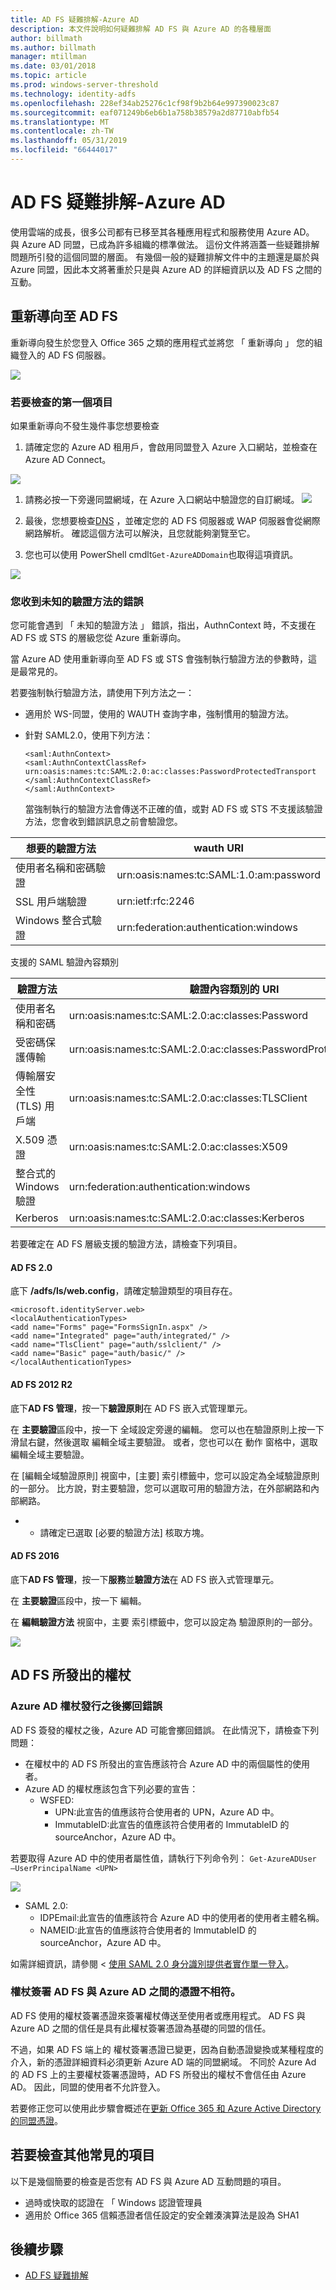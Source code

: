 ```yaml
---
title: AD FS 疑難排解-Azure AD
description: 本文件說明如何疑難排解 AD FS 與 Azure AD 的各種層面
author: billmath
ms.author: billmath
manager: mtillman
ms.date: 03/01/2018
ms.topic: article
ms.prod: windows-server-threshold
ms.technology: identity-adfs
ms.openlocfilehash: 228ef34ab25276c1cf98f9b2b64e997390023c87
ms.sourcegitcommit: eaf071249b6eb6b1a758b38579a2d87710abfb54
ms.translationtype: MT
ms.contentlocale: zh-TW
ms.lasthandoff: 05/31/2019
ms.locfileid: "66444017"
---
```

# <a name="ad-fs-troubleshooting---azure-ad"></a>AD FS 疑難排解-Azure AD
使用雲端的成長，很多公司都有已移至其各種應用程式和服務使用 Azure AD。  與 Azure AD 同盟，已成為許多組織的標準做法。  這份文件將涵蓋一些疑難排解問題所引發的這個同盟的層面。  有幾個一般的疑難排解文件中的主題還是屬於與 Azure 同盟，因此本文將著重於只是與 Azure AD 的詳細資訊以及 AD FS 之間的互動。

## <a name="redirection-to-ad-fs"></a>重新導向至 AD FS
重新導向發生於您登入 Office 365 之類的應用程式並將您 「 重新導向 」 您的組織登入的 AD FS 伺服器。

![](media/ad-fs-tshoot-azure/azure1.png)


### <a name="first-things-to-check"></a>若要檢查的第一個項目
如果重新導向不發生幾件事您想要檢查

   1. 請確定您的 Azure AD 租用戶，會啟用同盟登入 Azure 入口網站，並檢查在 Azure AD Connect。

![](media/ad-fs-tshoot-azure/azure2.png)

1. 請務必按一下旁邊同盟網域，在 Azure 入口網站中驗證您的自訂網域。
   ![](media/ad-fs-tshoot-azure/azure3.png)

2. 最後，您想要檢查[DNS](ad-fs-tshoot-dns.md) ，並確定您的 AD FS 伺服器或 WAP 伺服器會從網際網路解析。  確認這個方法可以解決，且您就能夠瀏覽至它。
3. 您也可以使用 PowerShell cmdlt`Get-AzureADDomain`也取得這項資訊。

![](media/ad-fs-tshoot-azure/azure6.png)

### <a name="you-are-receiving-an-unknown-auth-method-error"></a>您收到未知的驗證方法的錯誤
您可能會遇到 「 未知的驗證方法 」 錯誤，指出，AuthnContext 時，不支援在 AD FS 或 STS 的層級您從 Azure 重新導向。 

當 Azure AD 使用重新導向至 AD FS 或 STS 會強制執行驗證方法的參數時，這是最常見的。 

若要強制執行驗證方法，請使用下列方法之一：
- 適用於 WS-同盟，使用的 WAUTH 查詢字串，強制慣用的驗證方法。

- 針對 SAML2.0，使用下列方法：
  ```
  <saml:AuthnContext>
  <saml:AuthnContextClassRef>
  urn:oasis:names:tc:SAML:2.0:ac:classes:PasswordProtectedTransport
  </saml:AuthnContextClassRef>
  </saml:AuthnContext>
  ```
  當強制執行的驗證方法會傳送不正確的值，或對 AD FS 或 STS 不支援該驗證方法，您會收到錯誤訊息之前會驗證您。

|想要的驗證方法|wauth URI|
|-----|-----|
|使用者名稱和密碼驗證|urn:oasis:names:tc:SAML:1.0:am:password|
|SSL 用戶端驗證|urn:ietf:rfc:2246|
|Windows 整合式驗證|urn:federation:authentication:windows|

支援的 SAML 驗證內容類別

|驗證方法|驗證內容類別的 URI|
|-----|-----| 
|使用者名稱和密碼|urn:oasis:names:tc:SAML:2.0:ac:classes:Password|
|受密碼保護傳輸|urn:oasis:names:tc:SAML:2.0:ac:classes:PasswordProtectedTransport|
|傳輸層安全性 (TLS) 用戶端|urn:oasis:names:tc:SAML:2.0:ac:classes:TLSClient
|X.509 憑證|urn:oasis:names:tc:SAML:2.0:ac:classes:X509
|整合式的 Windows 驗證|urn:federation:authentication:windows|
|Kerberos|urn:oasis:names:tc:SAML:2.0:ac:classes:Kerberos|

若要確定在 AD FS 層級支援的驗證方法，請檢查下列項目。

#### <a name="ad-fs-20"></a>AD FS 2.0 

底下 **/adfs/ls/web.config**，請確定驗證類型的項目存在。

```
<microsoft.identityServer.web>
<localAuthenticationTypes>
<add name="Forms" page="FormsSignIn.aspx" />
<add name="Integrated" page="auth/integrated/" />
<add name="TlsClient" page="auth/sslclient/" />
<add name="Basic" page="auth/basic/" />
</localAuthenticationTypes>
```

#### <a name="ad-fs-2012-r2"></a>AD FS 2012 R2

底下**AD FS 管理**，按一下**驗證原則**在 AD FS 嵌入式管理單元。

在 **主要驗證**區段中，按一下 全域設定旁邊的編輯。 您可以也在驗證原則上按一下滑鼠右鍵，然後選取 編輯全域主要驗證。 或者，您也可以在 動作 窗格中，選取 編輯全域主要驗證。

在 [編輯全域驗證原則] 視窗中，[主要] 索引標籤中，您可以設定為全域驗證原則的一部分。 比方說，對主要驗證，您可以選取可用的驗證方法，在外部網路和內部網路。

* * 請確定已選取 [必要的驗證方法] 核取方塊。 

#### <a name="ad-fs-2016"></a>AD FS 2016

底下**AD FS 管理**，按一下**服務**並**驗證方法**在 AD FS 嵌入式管理單元。

在 **主要驗證**區段中，按一下 編輯。

在 **編輯驗證方法** 視窗中，主要 索引標籤中，您可以設定為 驗證原則的一部分。

![](media/ad-fs-tshoot-azure/azure4.png)

## <a name="tokens-issued-by-ad-fs"></a>AD FS 所發出的權杖

### <a name="azure-ad-throws-error-after-token-issuance"></a>Azure AD 權杖發行之後擲回錯誤
AD FS 簽發的權杖之後，Azure AD 可能會擲回錯誤。 在此情況下，請檢查下列問題：
- 在權杖中的 AD FS 所發出的宣告應該符合 Azure AD 中的兩個屬性的使用者。
- Azure AD 的權杖應該包含下列必要的宣告：
    - WSFED: 
        - UPN:此宣告的值應該符合使用者的 UPN，Azure AD 中。
        - ImmutableID:此宣告的值應該符合使用者的 ImmutableID 的 sourceAnchor，Azure AD 中。

若要取得 Azure AD 中的使用者屬性值，請執行下列命令列： `Get-AzureADUser –UserPrincipalName <UPN>`

![](media/ad-fs-tshoot-azure/azure5.png)

   - SAML 2.0:
       - IDPEmail:此宣告的值應該符合 Azure AD 中的使用者的使用者主體名稱。
       - NAMEID:此宣告的值應該符合使用者的 ImmutableID 的 sourceAnchor，Azure AD 中。

如需詳細資訊，請參閱 <<c0> [ 使用 SAML 2.0 身分識別提供者實作單一登入](https://technet.microsoft.com/library/dn641269.aspx)。

### <a name="token-signing-certificate-mismatch-between-ad-fs-and-azure-ad"></a>權杖簽署 AD FS 與 Azure AD 之間的憑證不相符。

AD FS 使用的權杖簽署憑證來簽署權杖傳送至使用者或應用程式。 AD FS 與 Azure AD 之間的信任是具有此權杖簽署憑證為基礎的同盟的信任。

不過，如果 AD FS 端上的 權杖簽署憑證已變更，因為自動憑證變換或某種程度的介入，新的憑證詳細資料必須更新 Azure AD 端的同盟網域。 不同於 Azure Ad 的 AD FS 上的主要權杖簽署憑證時，AD FS 所發出的權杖不會信任由 Azure AD。 因此，同盟的使用者不允許登入。

若要修正您可以使用此步驟會概述在[更新 Office 365 和 Azure Active Directory 的同盟憑證](https://docs.microsoft.com/azure/active-directory/connect/active-directory-aadconnect-o365-certs)。

## <a name="other-common-things-to-check"></a>若要檢查其他常見的項目
以下是幾個簡要的檢查是否您有 AD FS 與 Azure AD 互動問題的項目。
- 過時或快取的認證在 「 Windows 認證管理員
- 適用於 Office 365 信賴憑證者信任設定的安全雜湊演算法是設為 SHA1

## <a name="next-steps"></a>後續步驟

- [AD FS 疑難排解](ad-fs-tshoot-overview.md)